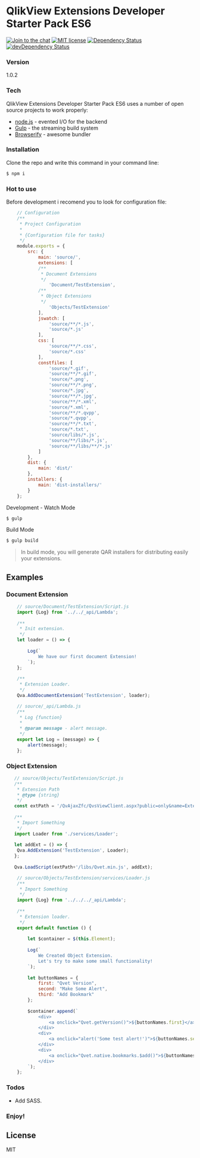 #  QlikView Extensions Developer Starter Pack ES6

[![Join to the chat](https://badges.gitter.im/vyakymenko/qlikview-extensions-developer-starter-pack-es6.svg)](https://gitter.im/vyakymenko/qlikview-extensions-developer-starter-pack-es6?utm_source=badge&utm_medium=badge&utm_campaign=pr-badge)
[![MIT license](http://img.shields.io/badge/license-MIT-brightgreen.svg)](http://opensource.org/licenses/MIT)
[![Dependency Status](https://david-dm.org/vyakymenko/qlikview-extensions-developer-starter-pack-es6.svg)](https://david-dm.org/vyakymenko/qlikview-extensions-developer-starter-pack-es6)
[![devDependency Status](https://david-dm.org/vyakymenko/qlikview-extensions-developer-starter-pack-es6/dev-status.svg)](https://david-dm.org/vyakymenko/qlikview-extensions-developer-starter-pack-es6#info=devDependencies)


### Version
1.0.2

### Tech

QlikView Extensions Developer Starter Pack ES6 uses a number of open source projects to work properly:

* [node.js] - evented I/O for the backend
* [Gulp] - the streaming build system
* [Browserify] - awesome bundler

### Installation
Clone the repo and write this command in your command line:

```sh
$ npm i
```

### Hot to use

Before development i recomend you to look for configuration file:

```javascript
	// Configuration
	/**
     * Project Configuration
     *
     * {Configuration file for tasks}
     */
    module.exports = {
    	src: {
    		main: 'source/',
    		extensions: [
    		/**
    		 * Document Extensions
    		 */
    			'Document/TestExtension',
    		/**
    		 * Object Extensions
    		 */
    			'Objects/TestExtension'
    		],
    		jswatch: [
    			'source/**/*.js',
    			'source/*.js'
    		],
    		css: [
    			'source/**/*.css',
    			'source/*.css'
    		],
    		constfiles: [
    			'source/*.gif',
    			'source/**/*.gif',
    			'source/*.png',
    			'source/**/*.png',
    			'source/*.jpg',
    			'source/**/*.jpg',
    			'source/**/*.xml',
    			'source/*.xml',
    			'source/**/*.qvpp',
    			'source/*.qvpp',
    			'source/**/*.txt',
    			'source/*.txt',
    			'source/libs/*.js',
    			'source/**/libs/*.js',
    			'source/**/libs/**/*.js'
    		]
    	},
    	dist: {
    		main: 'dist/'
    	},
    	installers: {
    		main: 'dist-installers/'
    	}
    };
```

Development - Watch Mode

```sh
$ gulp
```

Build Mode

```sh
$ gulp build
```

> In build mode, you will generate QAR installers for distributing easily your extensions.

## Examples

### Document Extension

```javascript
    // source/Document/TestExtension/Script.js
    import {Log} from '../../_api/Lambda';
    
    /**
     * Init extension.
     */
    let loader = () => {
    	
    	Log(`
    		We have our first document Extension!
    	`);
    };
    
    /**
     * Extension Loader.
     */
    Qva.AddDocumentExtension('TestExtension', loader);
```

```javascript
    // source/_api/Lambda.js
    /**
     * Log {function}
     *
     * @param message - alert message.
     */
    export let Log = (message) => {
    	alert(message);
    };
```

### Object Extension

```javascript
   // source/Objects/TestExtension/Script.js
   /**
    * Extension Path
    * @type {string}
    */
   const extPath = '/QvAjaxZfc/QvsViewClient.aspx?public=only&name=Extensions/TestExtension';
   
   /**
    * Import Something
    */
   import Loader from './services/Loader';
   
   let addExt = () => {
   	Qva.AddExtension('TestExtension', Loader);
   };
   
   Qva.LoadScript(extPath+'/libs/Qvet.min.js', addExt);
```

```javascript
    // source/Objects/TestExtension/services/Loader.js
    /**
     * Import Something
     */
    import {Log} from '../../../_api/Lambda';
    
    /**
     * Extension loader.
     */
    export default function () {
    
    	let $container = $(this.Element);
    
    	Log(`
    		We Created Object Extension.
    		Let's try to make some small functionality!
    	`);
    
    	let buttonNames = {
    		first: "Qvet Version",
    		second: "Make Some Alert",
    		third: "Add Bookmark"
    	};
    
    	$container.append(`
    		<div>
    			<a onclick="Qvet.getVersion()">${buttonNames.first}</a>
    		</div>
    		<div>
    			<a onclick="alert('Some test alert!')">${buttonNames.second}</a>
    		</div>
    		<div>
    			<a onclick="Qvet.native.bookmarks.$add()">${buttonNames.third}</a>
    		</div>
    	`);
    };
```

### Todos
 - Add SASS.

### Enjoy!

License
----

MIT


   [node.js]: <https://nodejs.org>
   [Gulp]: <http://gulpjs.com>
   [Browserify]: <http://browserify.org/>
